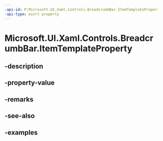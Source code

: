 ```yaml
---
-api-id: P:Microsoft.UI.Xaml.Controls.BreadcrumbBar.ItemTemplateProperty
-api-type: winrt property
---
```


# Microsoft.UI.Xaml.Controls.BreadcrumbBar.ItemTemplateProperty

<!--
public static Windows.UI.Xaml.DependencyProperty ItemTemplateProperty { get; }
-->


## -description

## -property-value

## -remarks

## -see-also

## -examples



